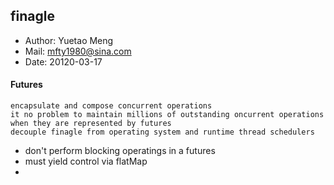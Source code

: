 ## finagle
- Author: Yuetao Meng
- Mail: mfty1980@sina.com
- Date: 20120-03-17


#### Futures

```
encapsulate and compose concurrent operations
it no problem to maintain millions of outstanding oncurrent operations when they are represented by futures
decouple finagle from operating system and runtime thread schedulers
```

- don't perform blocking operatings in  a futures
- must yield control via flatMap
- 
